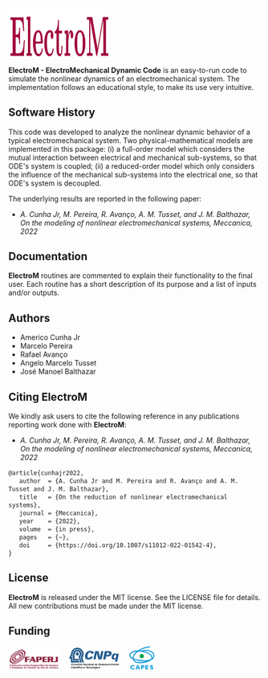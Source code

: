 <img src="logo/ElectroM.png" width="40%">

**ElectroM - ElectroMechanical Dynamic Code**  is an easy-to-run code to simulate the nonlinear dynamics of an electromechanical system. The implementation follows an educational style, to make its use very intuitive. 

## Software History

This code was developed to analyze the nonlinear dynamic behavior of a typical electromechanical system. Two physical-mathematical models are implemented in this package: (i) a full-order model which considers the mutual interaction between electrical and mechanical sub-systems, so that ODE's system is coupled; (ii) a reduced-order model which only considers the influence of the mechanical sub-systems into the electrical one, so that ODE's system is decoupled.

The underlying results are reported in the following paper:
- *A. Cunha Jr, M. Pereira, R. Avanço, A. M. Tusset, and J. M. Balthazar, On the modeling of nonlinear electromechanical systems, Meccanica, 2022*

## Documentation

**ElectroM** routines are commented to explain their functionality to the final user. Each routine has a short description of its purpose and a list of inputs and/or outputs.


## Authors
- Americo Cunha Jr
- Marcelo Pereira
- Rafael Avanço
- Angelo Marcelo Tusset
- José Manoel Balthazar

## Citing ElectroM

We kindly ask users to cite the following reference in any publications reporting work done with **ElectroM**:
- *A. Cunha Jr, M. Pereira, R. Avanço, A. M. Tusset, and J. M. Balthazar, On the modeling of nonlinear electromechanical systems, Meccanica, 2022*

```
@article{cunhajr2022,
   author  = {A. Cunha Jr and M. Pereira and R. Avanço and A. M. Tusset and J. M. Balthazar},
   title   = {On the reduction of nonlinear electromechanical systems},
   journal = {Meccanica},
   year    = {2022},
   volume  = {in press},
   pages   = {~},
   doi     = {https://doi.org/10.1007/s11012-022-01542-4},
}
```

## License

**ElectroM** is released under the MIT license. See the LICENSE file for details. All new contributions must be made under the MIT license.

## Funding

<img src="logo/faperj.jpg" width="20%"> &nbsp; &nbsp; <img src="logo/cnpq.png" width="20%"> &nbsp; &nbsp; <img src="logo/capes.png" width="10%">
